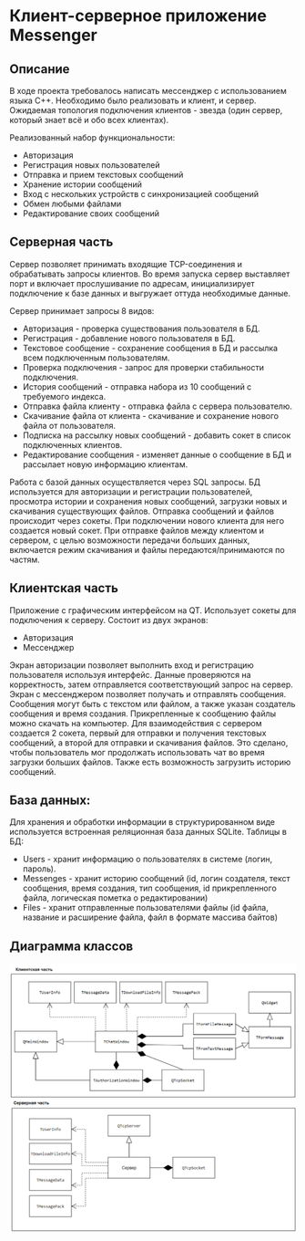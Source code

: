 # Клиент-серверное приложение Messenger

## Описание
В ходе проекта требовалось написать мессенджер с использованием языка С++. Необходимо было реализовать и клиент, и сервер. Ожидаемая топология подключения клиентов - звезда (один сервер, который знает всё и обо всех клиентах).

Реализованный набор функциональности:
*	Авторизация
*	Регистрация новых пользователей
*	Отправка и прием текстовых сообщений
*	Хранение истории сообщений
*	Вход с нескольких устройств с синхронизацией сообщений
*	Обмен любыми файлами
*	Редактирование своих сообщений

## Серверная часть
Сервер позволяет принимать входящие TCP-соединения и обрабатывать запросы клиентов. 
Во время запуска сервер выставляет порт и включает прослушивание по адресам, инициализирует подключение к базе данных и выгружает оттуда необходимые данные.

Сервер принимает запросы 8 видов:
*	Авторизация - проверка существования пользователя в БД.
*	Регистрация - добавление нового пользователя в БД.
*	Текстовое сообщение - сохранение сообщения в БД и рассылка всем подключенным пользователям.
*	Проверка подключения - запрос для проверки стабильности подключения.
*	История сообщений - отправка набора из 10 сообщений с требуемого индекса. 
*	Отправка файла клиенту - отправка файла с сервера пользователю.
*	Скачивание файла от клиента - скачивание и сохранение нового файла от пользователя.
*	Подписка на рассылку новых сообщений - добавить сокет в список подключенных клиентов.
*	Редактирование сообщения - изменяет данные о сообщение в БД и рассылает новую информацию клиентам.

Работа с базой данных осуществляется через SQL запросы. БД используется для авторизации и регистрации пользователей, просмотра истории и сохранения новых сообщений, загрузки новых и скачивания существующих файлов.
Отправка сообщений и файлов происходит через сокеты. При подключении нового клиента для него создается новый сокет. При отправке файлов между клиентом и сервером, с целью возможности передачи больших данных, включается режим скачивания и файлы передаются/принимаются по частям.

## Клиентская часть
Приложение с графическим интерфейсом на QT. Использует сокеты для подключения к серверу.
Состоит из двух экранов:
*	Авторизация
*	Мессенджер
 
Экран авторизации позволяет выполнить вход и регистрацию пользователя используя интерфейс. Данные проверяются на корректность, затем отправляется соответствующий запрос на сервер.
Экран с мессенджером позволяет получать и отправлять сообщения. Сообщения могут быть с текстом или файлом, а также указан создатель сообщения и время создания. Прикрепленные к сообщению файлы можно скачать на компьютер.
Для взаимодействия с сервером создается 2 сокета, первый для отправки и получения текстовых сообщений, а второй для отправки и скачивания файлов. Это сделано, чтобы пользователь мог продолжать использовать чат во время загрузки больших файлов. Также есть возможность загрузить историю сообщений.
  
## База данных:
Для хранения и обработки информации в структурированном виде используется встроенная реляционная база данных SQLite.
Таблицы в БД:
*	Users - хранит информацию о пользователях в системе (логин, пароль).
*	Messenges - хранит историю сообщений (id, логин создателя, текст сообщения, время создания, тип сообщения, id прикрепленного файла, логическая пометка о редактировании)
*	Files - хранит отправленные пользователями файлы (id файла, название и расширение файла, файл в формате массива байтов)

## Диаграмма классов
![...](https://github.com/BagaevDanil/messenger/blob/main/other/client.png)
![...](https://github.com/BagaevDanil/messenger/blob/main/other/server.png)
